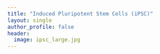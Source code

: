 ```yaml
---
title: "Induced Pluripotent Stem Cells (iPSC)"
layout: single
author_profile: false
header:
  image: ipsc_large.jpg
---
```

